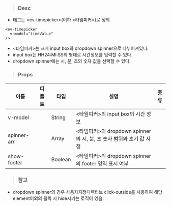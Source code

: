 
>### Desc
 - 태그는 &lt;ev-timepicker&gt;(이하 <타임피커>)로 정의

```
<ev-timepicker
  v-model="timeValue"
/>
```

 - <타임피커>는 크게 input box와 dropdown spinner으로 나누어져있다.
 - input box는 HH24:MI:SS의 형태로 시간정보를 입력할 수 있다.
 - dropdown spinner에는 시, 분, 초의 숫자 값을 선택할 수 있다.

>### Props
  |    이름     |   디폴트   |  타입   |          설명            |                    종류                           |
  |------------ |-----------|---------|-------------------------|---------------------------------------------------|
  | v-model     |           | String  | <타임피커>의 input box의 시간 정보 |  |
  | spinner-arr |           | Array   | <타임피커>의 dropdown spinner의 시, 분, 초 숫자 범위와 초기 값 지정 |  |
  | show-footer |           | Boolean | <타임피커>의 dropdown spinner의 footer 영역 표시 여부 |  |


>### 참고
 - dropdown spinner의 경우 사용자지정디렉티브 click-outside를 사용하여 해당 element이외의 클릭 시 hide시키는 로직이 있음.
